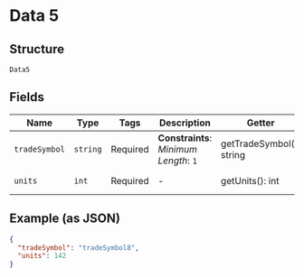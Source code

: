 
# Data 5

## Structure

`Data5`

## Fields

| Name | Type | Tags | Description | Getter | Setter |
|  --- | --- | --- | --- | --- | --- |
| `tradeSymbol` | `string` | Required | **Constraints**: *Minimum Length*: `1` | getTradeSymbol(): string | setTradeSymbol(string tradeSymbol): void |
| `units` | `int` | Required | - | getUnits(): int | setUnits(int units): void |

## Example (as JSON)

```json
{
  "tradeSymbol": "tradeSymbol8",
  "units": 142
}
```

